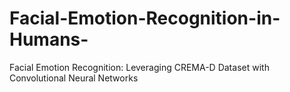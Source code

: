 # Facial-Emotion-Recognition-in-Humans-
Facial Emotion Recognition: Leveraging CREMA-D Dataset with Convolutional Neural Networks
